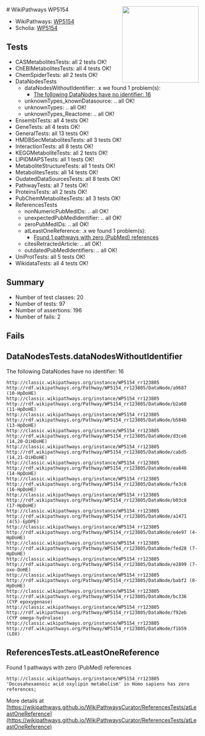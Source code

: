 <img style="float: right; width: 200px" src="https://upload.wikimedia.org/wikipedia/commons/thumb/8/83/Wplogo_with_text_500.png/640px-Wplogo_with_text_500.png" />
# WikiPathways WP5154

* WikiPathways: [WP5154](https://wikipathways.org/pathways/WP5154)
* Scholia: [WP5154](https://scholia.toolforge.org/wikipathways/WP5154)
## Tests
* CASMetabolitesTests: all 2 tests OK!
* ChEBIMetabolitesTests: all 4 tests OK!
* ChemSpiderTests: all 2 tests OK!
* DataNodesTests
    * dataNodesWithoutIdentifier: .x we found 1 problem(s):
        * [The following DataNodes have no identifier: 16](#8792c496)
    * unknownTypes_knownDatasource: .. all OK!
    * unknownTypes: .. all OK!
    * unknownTypes_Reactome: .. all OK!
* EnsemblTests: all 4 tests OK!
* GeneTests: all 4 tests OK!
* GeneralTests: all 13 tests OK!
* HMDBSecMetabolitesTests: all 3 tests OK!
* InteractionTests: all 8 tests OK!
* KEGGMetaboliteTests: all 2 tests OK!
* LIPIDMAPSTests: all 1 tests OK!
* MetaboliteStructureTests: all 1 tests OK!
* MetabolitesTests: all 14 tests OK!
* OudatedDataSourcesTests: all 8 tests OK!
* PathwayTests: all 7 tests OK!
* ProteinsTests: all 2 tests OK!
* PubChemMetabolitesTests: all 3 tests OK!
* ReferencesTests
    * nonNumericPubMedIDs: .. all OK!
    * unexpectedPubMedIdentifier: .. all OK!
    * zeroPubMedIDs: .. all OK!
    * atLeastOneReference: .x we found 1 problem(s):
        * [Found 1 pathways with zero (PubMed) references](#d0a459f0)
    * citesRetractedArticle: .. all OK!
    * outdatedPubMedIdentifiers: .. all OK!
* UniProtTests: all 5 tests OK!
* WikidataTests: all 4 tests OK!


## Summary

* Number of test classes: 20
* Number of tests: 97
* Number of assertions: 196
* Number of fails: 2

## Fails

<a name="8792c496" />

## DataNodesTests.dataNodesWithoutIdentifier

The following DataNodes have no identifier: 16
```
http://classic.wikipathways.org/instance/WP5154_rr123805 http://rdf.wikipathways.org/Pathway/WP5154_rr123805/DataNode/a9687 (10-HpDoHE)
http://classic.wikipathways.org/instance/WP5154_rr123805 http://rdf.wikipathways.org/Pathway/WP5154_rr123805/DataNode/b2a60 (11-HpDoHE)
http://classic.wikipathways.org/instance/WP5154_rr123805 http://rdf.wikipathways.org/Pathway/WP5154_rr123805/DataNode/b584b (13-HpDoHE)
http://classic.wikipathways.org/instance/WP5154_rr123805 http://rdf.wikipathways.org/Pathway/WP5154_rr123805/DataNode/d3ce6 (14,20-DiHDoHE)
http://classic.wikipathways.org/instance/WP5154_rr123805 http://rdf.wikipathways.org/Pathway/WP5154_rr123805/DataNode/cabd5 (14,21-DiHDoHE)
http://classic.wikipathways.org/instance/WP5154_rr123805 http://rdf.wikipathways.org/Pathway/WP5154_rr123805/DataNode/ea846 (14-HpDoHE)
http://classic.wikipathways.org/instance/WP5154_rr123805 http://rdf.wikipathways.org/Pathway/WP5154_rr123805/DataNode/fe3c6 (16-HpDoHE)
http://classic.wikipathways.org/instance/WP5154_rr123805 http://rdf.wikipathways.org/Pathway/WP5154_rr123805/DataNode/b03c8 (17-HpDoHE)
http://classic.wikipathways.org/instance/WP5154_rr123805 http://rdf.wikipathways.org/Pathway/WP5154_rr123805/DataNode/a1471 (4(5)-EpDPE)
http://classic.wikipathways.org/instance/WP5154_rr123805 http://rdf.wikipathways.org/Pathway/WP5154_rr123805/DataNode/e4e97 (4-HpDoHE)
http://classic.wikipathways.org/instance/WP5154_rr123805 http://rdf.wikipathways.org/Pathway/WP5154_rr123805/DataNode/fed28 (7-HpDoHE)
http://classic.wikipathways.org/instance/WP5154_rr123805 http://rdf.wikipathways.org/Pathway/WP5154_rr123805/DataNode/e2899 (7-oxo-DoHE)
http://classic.wikipathways.org/instance/WP5154_rr123805 http://rdf.wikipathways.org/Pathway/WP5154_rr123805/DataNode/babf2 (8-HpDoHE)
http://classic.wikipathways.org/instance/WP5154_rr123805 http://rdf.wikipathways.org/Pathway/WP5154_rr123805/DataNode/bc336 (CYP epoxygenase)
http://classic.wikipathways.org/instance/WP5154_rr123805 http://rdf.wikipathways.org/Pathway/WP5154_rr123805/DataNode/f92eb (CYP omega-hydrolase)
http://classic.wikipathways.org/instance/WP5154_rr123805 http://rdf.wikipathways.org/Pathway/WP5154_rr123805/DataNode/f1b59 (LOX)
```

<a name="d0a459f0" />

## ReferencesTests.atLeastOneReference

Found 1 pathways with zero (PubMed) references
```
http://classic.wikipathways.org/instance/WP5154_rr123805 'Docosahexaenoic acid oxylipin metabolism' in Homo sapiens has zero references; 
```

More details at [https://wikipathways.github.io/WikiPathwaysCurator/ReferencesTests/atLeastOneReference](https://wikipathways.github.io/WikiPathwaysCurator/ReferencesTests/atLeastOneReference)

